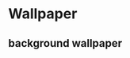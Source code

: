 # Wallpaper

background wallpaper
---------------------------------------------------------------------------------------------------------------------------------------------------------------------
